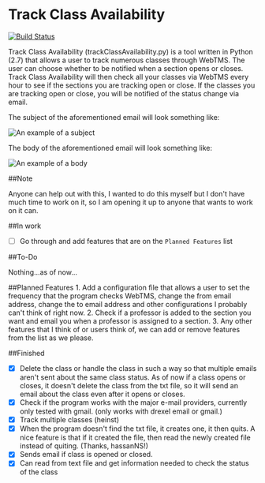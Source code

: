 Track Class Availability
========================

[![Build Status](https://travis-ci.org/heinst/track-class-availability.svg?branch=master)](https://travis-ci.org/heinst/track-class-availability)

Track Class Availability (trackClassAvailability.py) is a tool written in Python (2.7) that allows a user to track numerous classes through WebTMS. The user can choose whether to be notified when a section opens or closes. Track Class Availability will then check all your classes via WebTMS every hour to see if the sections you are tracking open or close. If the classes you are tracking open or close, you will be notified of the status change via email.

The subject of the aforementioned email will look something like:

![An example of a subject](/readme-images/subject.png)

The body of the aforementioned email will look something like:

![An example of a body](/readme-images/body.png)

##Note

Anyone can help out with this, I wanted to do this myself but I don't have much time to work on it, so I am opening it up to anyone that wants to work on it can. 

##In work

- [ ] Go through and add features that are on the `Planned Features` list

##To-Do

Nothing...as of now...

##Planned Features
	1. Add a configuration file that allows a user to set the frequency that the program checks WebTMS, change the from email address, change the to email address and other configurations I probably can't think of right now.
	2. Check if a professor is added to the section you want and email you when a professor is assigned to a section.
	3. Any other features that I think of or users think of, we can add or remove features from the list as we please.

##Finished
- [x] Delete the class or handle the class in such a way so that multiple emails aren't sent about the same class status. As of now if a class opens or closes, it doesn't delete the class from the txt file, so it will send an email about the class even after it opens or closes. 
- [x] Check if the program works with the major e-mail providers, currently only tested with gmail. (only works with drexel email or gmail.)
- [x] Track multiple classes (heinst)
- [x] When the program doesn't find the txt file, it creates one, it then quits. A nice feature is that if it created the file, then read the newly created file instead of quiting. (Thanks, hassanNS!)
- [x] Sends email if class is opened or closed.
- [x] Can read from text file and get information needed to check the status of the class	
